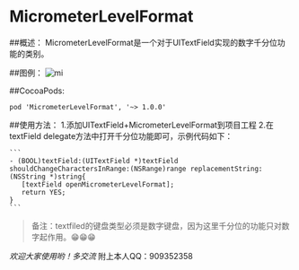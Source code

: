 # MicrometerLevelFormat

##概述：
    MicrometerLevelFormat是一个对于UITextField实现的数字千分位功能的类别。

##图例：
    ![mi](https://raw.githubusercontent.com/demoker/MicrometerLevelFormat/master/mic.gif)

##CocoaPods:
```
pod 'MicrometerLevelFormat', '~> 1.0.0'
```

##使用方法：
    1.添加UITextField+MicrometerLevelFormat到项目工程
    2.在textField delegate方法中打开千分位功能即可，示例代码如下：

    ```
    - (BOOL)textField:(UITextField *)textField shouldChangeCharactersInRange:(NSRange)range replacementString:(NSString *)string{
       [textField openMicrometerLevelFormat];
       return YES;
    }
    ```

>备注：textfiled的键盘类型必须是数字键盘，因为这里千分位的功能只对数字起作用。😁😁😁

_欢迎大家使用哟！多交流_  附上本人QQ：909352358




